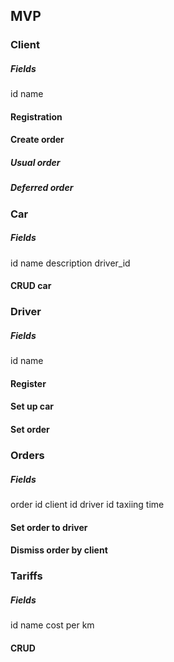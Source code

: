 ## MVP

### Client
##### Fields
id
name
#### Registration

#### Create order
##### Usual order
##### Deferred order

### Car
##### Fields
id
name
description
driver_id
#### CRUD car

### Driver
##### Fields
id
name
#### Register
#### Set up car
#### Set order

### Orders
##### Fields
order id
client id
driver id
taxiing time
#### Set order to driver
#### Dismiss order by client

### Tariffs
##### Fields
id
name
cost per km
#### CRUD